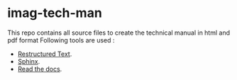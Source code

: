 # imag-tech-man
This repo contains all source files to create the technical manual in html and pdf format
Following tools are used :
* [Restructured Text](https://docutils.sourceforge.io/rst.html).
* [Sphinx](https://www.sphinx-doc.org/en/master/).
* [Read the docs](https://readthedocs.org/).
